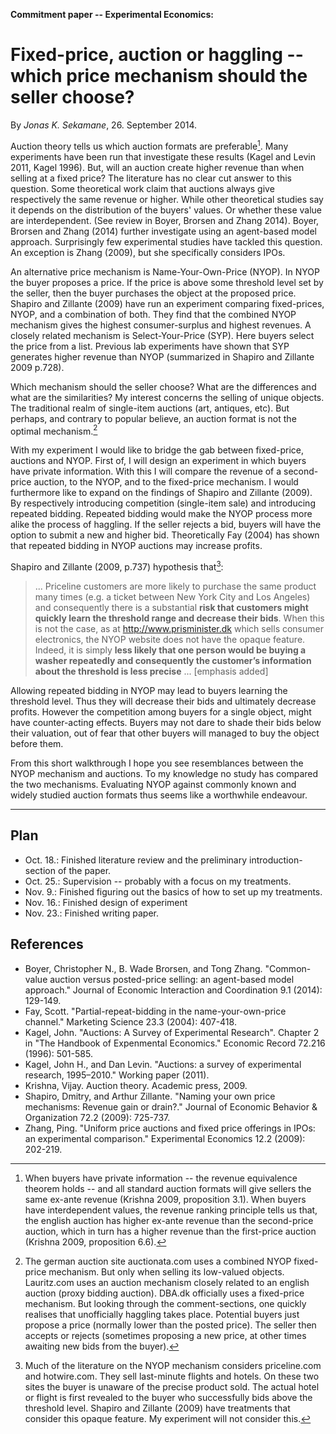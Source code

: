 
**Commitment paper -- Experimental Economics:**
# Fixed-price, auction or haggling -- which price mechanism should the seller choose? 
By *Jonas K. Sekamane*, 26. September 2014.

Auction theory tells us which auction formats are preferable[^0]. Many experiments have been run that investigate these results (Kagel and Levin 2011, Kagel 1996). But, will an auction create higher revenue than when selling at a fixed price? The literature has no clear cut answer to this question. Some theoretical work claim that auctions always give respectively the same revenue or higher. While other theoretical studies say it depends on the distribution of the buyers' values. Or whether these value are interdependent. (See review in Boyer, Brorsen and Zhang 2014). Boyer, Brorsen and Zhang (2014) further investigate using an agent-based model approach. Surprisingly few experimental studies have tackled this question. An exception is Zhang (2009), but she specifically considers IPOs.

An alternative price mechanism is Name-Your-Own-Price (NYOP). In NYOP the buyer proposes a price. If the price is above some threshold level set by the seller, then the buyer purchases the object at the proposed price. Shapiro and Zillante (2009) have run an experiment comparing fixed-prices, NYOP, and a combination of both. They find that the combined NYOP mechanism gives the highest consumer-surplus and highest revenues. A closely related mechanism is Select-Your-Price (SYP). Here buyers select the price from a list. Previous lab experiments have shown that SYP generates higher revenue than NYOP (summarized in Shapiro and Zillante 2009 p.728).

Which mechanism should the seller choose? What are the differences and what are the similarities? My interest concerns the selling of unique objects. The traditional realm of single-item auctions (art, antiques, etc). But perhaps, and contrary to popular believe, an auction format is not the optimal mechanism.[^1]

With my experiment I would like to bridge the gab between fixed-price, auctions and NYOP. First of, I will design an experiment in which buyers have private information. With this I will compare the revenue of a second-price auction, to the NYOP, and to the fixed-price mechanism. I would furthermore like to expand on the findings of Shapiro and Zillante (2009). By respectively introducing competition (single-item sale) and introducing repeated bidding. Repeated bidding would make the NYOP process more alike the process of haggling. If the seller rejects a bid, buyers will have the option to submit a new and higher bid. Theoretically Fay (2004) has shown that repeated bidding in NYOP auctions may increase profits.

Shapiro and Zillante (2009, p.737) hypothesis that[^2]:

> ... Priceline customers are more likely to purchase the same product many times (e.g. a ticket between New York City and Los Angeles) and consequently there is a substantial **risk that customers might quickly learn the threshold range and decrease their bids**. When this is not the case, as at http://www.prisminister.dk which sells consumer electronics, the NYOP website does not have the opaque feature. Indeed, it is simply **less likely that one person would be buying a washer repeatedly and consequently the customer’s information about the threshold is less precise** ... [emphasis added]

Allowing repeated bidding in NYOP may lead to buyers learning the threshold level. Thus they will decrease their bids and ultimately decrease profits. However the competition among buyers for a single object, might have counter-acting effects. Buyers may not dare to shade their bids below their valuation, out of fear that other buyers will managed to buy the object before them. 

From this short walkthrough I hope you see resemblances between the NYOP mechanism and auctions. To my knowledge no study has compared the two mechanisms. Evaluating NYOP against commonly known and widely studied auction formats thus seems like a worthwhile endeavour.

*****

[^0]: When buyers have private information -- the revenue equivalence theorem holds -- and all standard auction formats will give sellers the same ex-ante revenue (Krishna 2009, proposition 3.1). When buyers have interdependent values, the revenue ranking principle tells us that, the english auction has higher ex-ante revenue than the second-price auction, which in turn has a higher revenue than the first-price auction (Krishna 2009, proposition 6.6).

[^1]: The german auction site auctionata.com uses a combined NYOP fixed-price mechanism. But only when selling its low-valued objects. Lauritz.com uses an auction mechanism closely related to an english auction (proxy bidding auction). DBA.dk officially uses a fixed-price mechanism. But looking through the comment-sections, one quickly realises that unofficially haggling takes place. Potential buyers just propose a price (normally lower than the posted price). The seller then accepts or rejects (sometimes proposing a new price, at other times awaiting new bids from the buyer). 

[^2]: Much of the literature on the NYOP mechanism considers priceline.com and hotwire.com. They sell last-minute flights and hotels. On these two sites the buyer is unaware of the precise product sold. The actual hotel or flight is first revealed to the buyer who successfully bids above the threshold level. Shapiro and Zillante (2009) have treatments that consider this opaque feature. My experiment will not consider this. 

## Plan
* Oct. 18.: Finished literature review and the preliminary introduction-section of the paper.
* Oct. 25.: Supervision -- probably with a focus on my treatments.
* Nov. 9.: Finished figuring out the basics of how to set up my treatments.
* Nov. 16.: Finished design of experiment
* Nov. 23.: Finished writing paper.

## References
* Boyer, Christopher N., B. Wade Brorsen, and Tong Zhang. "Common-value auction versus posted-price selling: an agent-based model approach." Journal of Economic Interaction and Coordination 9.1 (2014): 129-149.
* Fay, Scott. "Partial-repeat-bidding in the name-your-own-price channel." Marketing Science 23.3 (2004): 407-418.
* Kagel, John. "Auctions: A Survey of Experimental Research". Chapter 2 in "The Handbook of Expenmental Economics." Economic Record 72.216 (1996): 501-585.
* Kagel, John H., and Dan Levin. "Auctions: a survey of experimental research, 1995–2010." Working paper (2011).
* Krishna, Vijay. Auction theory. Academic press, 2009.
* Shapiro, Dmitry, and Arthur Zillante. "Naming your own price mechanisms: Revenue gain or drain?." Journal of Economic Behavior & Organization 72.2 (2009): 725-737.
* Zhang, Ping. "Uniform price auctions and fixed price offerings in IPOs: an experimental comparison." Experimental Economics 12.2 (2009): 202-219.